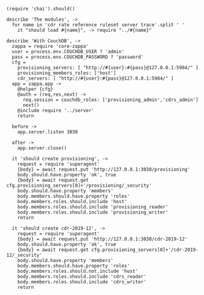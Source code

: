     (require 'chai').should()

    describe 'The modules', ->
      for name in 'cdr rate reference ruleset server trace'.split ' '
        it "should load #{name}", -> require "../#{name}"

    describe 'With CouchDB', ->
      zappa = require 'core-zappa'
      user = process.env.COUCHDB_USER ? 'admin'
      pass = process.env.COUCHDB_PASSWORD ? 'password'
      cfg =
        provisioning_servers: [ "http://#{user}:#{pass}@127.0.0.1:5984/" ]
        provisioning_members_roles: ['host']
        cdr_servers: [ "http://#{user}:#{pass}@127.0.0.1:5984/" ]
      app = zappa.app ->
        @helper {cfg}
        @auth = (req,res,next) ->
          req.session = couchdb_roles: ['provisioning_admin','cdrs_admin']
          next()
        @include require '../server'
        return

      before ->
        app.server.listen 3030

      after ->
        app.server.close()

      it 'should create provisioning', ->
        request = require 'superagent'
        {body} = await request.put 'http://127.0.0.1:3030/provisioning'
        body.should.have.property 'ok', true
        {body} = await request.get cfg.provisioning_servers[0]+'/provisioning/_security'
        body.should.have.property 'members'
        body.members.should.have.property 'roles'
        body.members.roles.should.include 'host'
        body.members.roles.should.include 'provisioning_reader'
        body.members.roles.should.include 'provisioning_writer'
        return

      it 'should create cdr-2019-12', ->
        request = require 'superagent'
        {body} = await request.put 'http://127.0.0.1:3030/cdr-2019-12'
        body.should.have.property 'ok', true
        {body} = await request.get cfg.provisioning_servers[0]+'/cdr-2019-12/_security'
        body.should.have.property 'members'
        body.members.should.have.property 'roles'
        body.members.roles.should.not.include 'host'
        body.members.roles.should.include 'cdrs_reader'
        body.members.roles.should.include 'cdrs_writer'
        return
